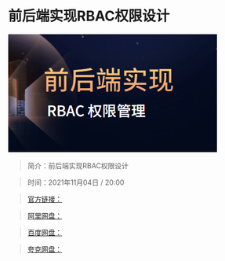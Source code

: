 # 前后端实现RBAC权限设计

![img](../../assets/CioPOWGCOeuABmFwAADPR8IyJfw090.png)

> 简介：前后端实现RBAC权限设计

> 时间：2021年11月04日 / 20:00

> [官方链接：]()

> [阿里网盘：]()

> [百度网盘：]()

> [夸克网盘：]()
